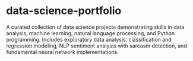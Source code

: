 # data-science-portfolio
A curated collection of data science projects demonstrating skills in data analysis, machine learning, natural language processing, and Python programming. Includes exploratory data analysis, classification and regression modeling, NLP sentiment analysis with sarcasm detection, and fundamental neural network implementations.
